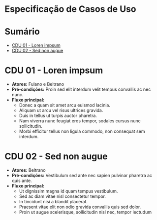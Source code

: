 # Especificação de Casos de Uso

# Sumário

- [CDU 01 - Loren impsum](#cdu-01---loren-impsum)
- [CDU 02 - Sed non augue](#cdu-02---sed-non-augue)

# CDU 01 - Loren impsum
- **Atores:** Fulano e Beltrano
- **Pré-condições:** Proin sed elit interdum velit tempus convallis ac nec nunc.
- **Fluxo principal:**
  * Donec a quam sit amet arcu euismod lacinia.
  * Aliquam ut arcu vel risus ultrices gravida.
  * Duis in tellus ut turpis auctor pharetra.
  * Nam viverra nunc feugiat eros tempor, sodales cursus nunc sollicitudin.
  * Morbi efficitur tellus non ligula commodo, non consequat sem interdum.
   
# CDU 02 - Sed non augue
- **Atores:** Beltrano
- **Pré-condições:** Vestibulum sed ante nec sapien pulvinar pharetra ac quis ante.
- **Fluxo principal:**
  * Ut dignissim magna id quam tempus vestibulum.
  * Sed ac diam vitae nisl consectetur tempor.
  * In tincidunt nisi a blandit placerat.
  * Praesent vitae elit non odio gravida convallis quis sed dolor.
  * Proin ut augue scelerisque, sollicitudin nisl nec, tempor lectudum
